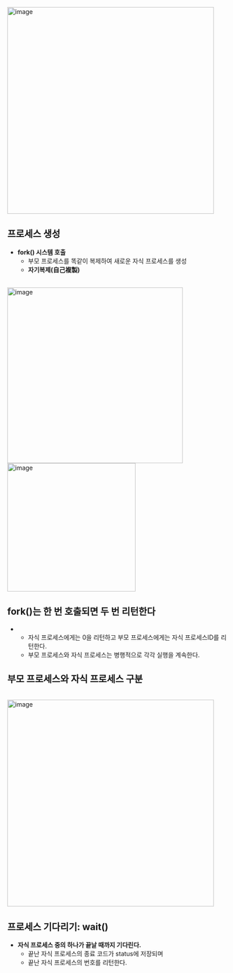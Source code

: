 <img width="472" alt="image" src="https://github.com/Sossoh/SystemPgm/assets/128332587/cbe981d6-a35a-4b6e-a0d9-b34b02e287c9"> <h2> 프로세스 생성</h2>
    <ul>
        <li>
            <strong>  fork() 시스템 호출</strong>
            <ul>
                <li> 부모 프로세스를 똑같이 복제하여 새로운 자식 프로세스를 생성</li>
               <li> <strong>자기복제(自己複製)</strong></li>
            </ul>
        </li>
    </ul>
<br>
<img width="401" alt="image" src="https://github.com/Sossoh/SystemPgm/assets/128332587/06089d9f-5e48-448d-b680-cb05a199c84d">
<br>
<img width="293" alt="image" src="https://github.com/Sossoh/SystemPgm/assets/128332587/63e5a165-9c41-42ba-911d-2b5688cc7bba">
<br>
 <h2> fork()는 한 번 호출되면 두 번 리턴한다</h2>
    <ul>
        <li>
           <ul>
                <li>자식 프로세스에게는 0을 리턴하고 부모 프로세스에게는 자식 프로세스ID를 리턴한다.</li>
             <li>부모 프로세스와 자식 프로세스는 병행적으로 각각 실행을 계속한다. </li>
            </ul>
        </li>
    </ul>
    <h2>부모 프로세스와 자식 프로세스 구분</h2>
    <br>
    <img width="472" alt="image" src="https://github.com/Sossoh/SystemPgm/assets/128332587/960d86f9-21ee-4ca7-8de8-621e79527e78">
  <br>
 <h2>프로세스 기다리기: wait()</h2>
    <ul>
        <li>
            <strong> 자식 프로세스 중의 하나가 끝날 때까지 기다린다. </strong>
            <ul>
                <li>끝난 자식 프로세스의 종료 코드가 status에 저장되며</li>
              <li>끝난 자식 프로세스의 번호를 리턴한다. </li>
            </ul>
        </li>
    </ul>
